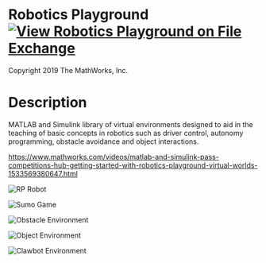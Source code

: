 # Robotics Playground [![View Robotics Playground on File Exchange](https://www.mathworks.com/matlabcentral/images/matlab-file-exchange.svg)](https://www.mathworks.com/matlabcentral/fileexchange/67157-robotics-playground)
Copyright 2019 The MathWorks, Inc.
# Description
MATLAB and Simulink  library of virtual environments designed to aid in the teaching of basic concepts in robotics such as driver control, autonomy programming, obstacle avoidance and object interactions.

https://www.mathworks.com/videos/matlab-and-simulink-pass-competitions-hub-getting-started-with-robotics-playground-virtual-worlds-1533569380647.html

![RP Robot](https://github.com/mathworks-robotics/robotics-playground/blob/master/lib/Resources/Images/RP_app.PNG)

![Sumo Game](https://github.com/mathworks-robotics/robotics-playground/blob/master/lib/Resources/Images/SumoGame.PNG)

![Obstacle Environment](https://github.com/mathworks-robotics/robotics-playground/blob/master/lib/Resources/Images/ObstacleEnv.PNG)

![Object Environment](https://github.com/mathworks-robotics/robotics-playground/blob/master/lib/Resources/Images/environments_lib.PNG)

![Clawbot Environment](https://github.com/mathworks-robotics/robotics-playground/blob/master/lib/Resources/Images/ClawbotIcon.png)

